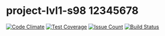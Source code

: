 # project-lvl1-s98 12345678
[![Code Climate](https://codeclimate.com/github/rbt200/project-lvl1-s98/badges/gpa.svg)](https://codeclimate.com/github/rbt200/project-lvl1-s98)
[![Test Coverage](https://codeclimate.com/github/rbt200/project-lvl1-s98/badges/coverage.svg)](https://codeclimate.com/github/rbt200/project-lvl1-s98/coverage)
[![Issue Count](https://codeclimate.com/github/rbt200/project-lvl1-s98/badges/issue_count.svg)](https://codeclimate.com/github/rbt200/project-lvl1-s98)
[![Build Status](https://travis-ci.org/rbt200/project-lvl1-s98.svg?branch=master)](https://travis-ci.org/rbt200/project-lvl1-s98)
